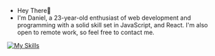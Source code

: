 

- Hey There👋
- I'm Daniel, a 23-year-old enthusiast of web development and programming with a solid skill set in JavaScript, and React. I'm also open to remote work, so feel free to contact me.

[![My Skills](https://skillicons.dev/icons?i=js,html,css,express,git)](https://skillicons.dev)




<!---
dekema9924/dekema9924 is a ✨ special ✨ repository because its `README.md` (this file) appears on your GitHub profile.
You can click the Preview link to take a look at your changes.
--->
